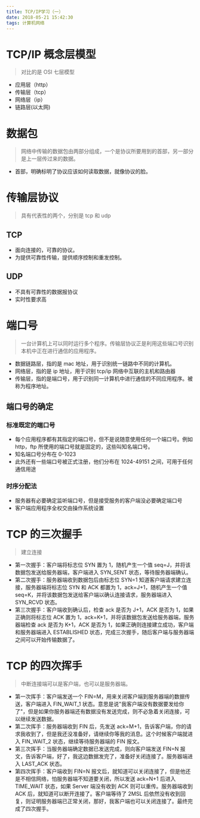 ```yaml
---
title: TCP/IP学习（一）
date: 2018-05-21 15:42:30
tags: 计算机网络
---
```


# TCP/IP 概念层模型

> 对比的是 OSI 七层模型

* 应用层（http）
* 传输层（tcp）
* 网络层（ip）
* 链路层(以太网)

# 数据包

> 网络中传输的数据包由两部分组成，一个是协议所要用到的首部，另一部分是上一层传过来的数据。

* 首部，明确标明了协议应该如何读取数据，就像协议的脸。

# 传输层协议

> 具有代表性的两个，分别是 tcp 和 udp

## TCP

* 面向连接的，可靠的协议。
* 为提供可靠性传输，提供顺序控制和重发控制。

## UDP

* 不具有可靠性的数据报协议
* 实时性要求高

# 端口号

> 一台计算机上可以同时运行多个程序。传输层协议正是利用这些端口号识别本机中正在进行通信的应用程序。

* 数据链路层，指的是 mac 地址，用于识别统一链路中不同的计算机。
* 网络层，指的是 ip 地址，用于识别 tcp/ip 网络中互联的主机和路由器
* 传输层，指的是端口号，用于识别同一计算机中进行通信的不同应用程序。被称为程序地址。

## 端口号的确定

### 标准既定的端口号

* 每个应用程序都有其指定的端口号，但不是说随意使用任何一个端口号。例如 http，ftp 所使用的端口号就是固定的，这些叫知名端口号。
* 知名端口号分布在 0-1023
* 此外还有一些端口号被正式注册，他们分布在 1024-49151 之间，可用于任何通信用途

### 时序分配法

* 服务器有必要确定监听端口号，但是接受服务的客户端没必要确定端口号
* 客户端应用程序全权交由操作系统设置

# TCP 的三次握手

> 建立连接

* 第一次握手：客户端将标志位 SYN 置为 1，随机产生一个值 seq=J，并将该数据包发送给服务器端，客户端进入 SYN_SENT 状态，等待服务器端确认。
* 第二次握手：服务器端收到数据包后由标志位 SYN=1 知道客户端请求建立连接，服务器端将标志位 SYN 和 ACK 都置为 1，ack=J+1，随机产生一个值 seq=K，并将该数据包发送给客户端以确认连接请求，服务器端进入 SYN_RCVD 状态。
* 第三次握手：客户端收到确认后，检查 ack 是否为 J+1，ACK 是否为 1，如果正确则将标志位 ACK 置为 1，ack=K+1，并将该数据包发送给服务器端，服务器端检查 ack 是否为 K+1，ACK 是否为 1，如果正确则连接建立成功，客户端和服务器端进入 ESTABLISHED 状态，完成三次握手，随后客户端与服务器端之间可以开始传输数据了。

# TCP 的四次挥手

> 中断连接端可以是客户端，也可以是服务器端。

* 第一次挥手：客户端发送一个 FIN=M，用来关闭客户端到服务器端的数据传送，客户端进入 FIN_WAIT_1 状态。意思是说"我客户端没有数据要发给你了"，但是如果你服务器端还有数据没有发送完成，则不必急着关闭连接，可以继续发送数据。
* 第二次挥手：服务器端收到 FIN 后，先发送 ack=M+1，告诉客户端，你的请求我收到了，但是我还没准备好，请继续你等我的消息。这个时候客户端就进入 FIN_WAIT_2 状态，继续等待服务器端的 FIN 报文。
* 第三次挥手：当服务器端确定数据已发送完成，则向客户端发送 FIN=N 报文，告诉客户端，好了，我这边数据发完了，准备好关闭连接了。服务器端进入 LAST_ACK 状态。
* 第四次挥手：客户端收到 FIN=N 报文后，就知道可以关闭连接了，但是他还是不相信网络，怕服务器端不知道要关闭，所以发送 ack=N+1 后进入 TIME_WAIT 状态，如果 Server 端没有收到 ACK 则可以重传。服务器端收到 ACK 后，就知道可以断开连接了。客户端等待了 2MSL 后依然没有收到回复，则证明服务器端已正常关闭，那好，我客户端也可以关闭连接了。最终完成了四次握手。
